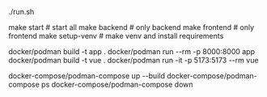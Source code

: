 <!-- from run.sh -->
./run.sh

<!-- from Makefile -->
make start        # start all
make backend      # only backend
make frontend     # only frontend
make setup-venv   # make venv and install requirements

<!-- from Dockerfiles -->
docker/podman build -t app .
docker/podman run --rm -p 8000:8000 app
docker/podman build -t vue .
docker/podman run -it -p 5173:5173 --rm vue

<!-- from docker-compose -->
docker-compose/podman-compose up --build 
docker-compose/podman-compose ps
docker-compose/podman-compose down

